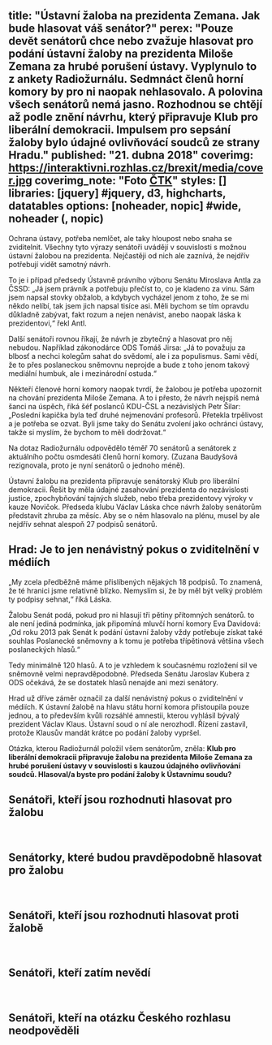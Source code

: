 title: "Ústavní žaloba na prezidenta Zemana. Jak bude hlasovat váš senátor?"
perex: "Pouze devět senátorů chce nebo zvažuje hlasovat pro podání ústavní žaloby na prezidenta Miloše Zemana za hrubé porušení ústavy. Vyplynulo to z ankety Radiožurnálu. Sedmnáct členů horní komory by pro ni naopak nehlasovalo. A polovina všech senátorů nemá jasno. Rozhodnou se chtějí až podle znění návrhu, který připravuje Klub pro liberální demokracii. Impulsem pro sepsání žaloby bylo údajné ovlivňovácí soudců ze strany Hradu."
published: "21. dubna 2018"
coverimg: https://interaktivni.rozhlas.cz/brexit/media/cover.jpg
coverimg_note: "Foto <a href='#'>ČTK</a>"
styles: []
libraries: [jquery] #jquery, d3, highcharts, datatables
options: [noheader, nopic] #wide, noheader (, nopic)
---

Ochrana ústavy, potřeba nemlčet, ale taky hloupost nebo snaha se zviditelnit. Všechny tyto výrazy senátoři uvádějí v souvislosti s možnou ústavní žalobou na prezidenta. Nejčastěji od nich ale zaznívá, že nejdřív potřebují vidět samotný návrh.

To je i případ předsedy Ústavně právního výboru Senátu Miroslava Antla za ČSSD: „Já jsem právník a potřebuju přečíst to, co je kladeno za vinu. Sám jsem napsal stovky obžalob, a kdybych vycházel jenom z toho, že se mi někdo nelíbí, tak jsem jich napsal tisíce asi. Měli bychom se tím opravdu důkladně zabývat, fakt rozum a nejen nenávist, anebo naopak láska k prezidentovi,“ řekl Antl.
 
Další senátoři rovnou říkají, že návrh je zbytečný a hlasovat pro něj nebudou. Například zákonodárce ODS Tomáš Jirsa: „Já to považuju za blbosť a nechci kolegům sahat do svědomí, ale i za populismus. Sami vědí, že to přes poslaneckou sněmovnu neprojde a bude z toho jenom takový mediální humbuk, ale i mezinárodní ostuda.“
 
Někteří členové horní komory naopak tvrdí, že žalobou je potřeba upozornit na chování prezidenta Miloše Zemana. A to i přesto, že návrh nejspíš nemá šanci na úspěch, říká šéf poslanců KDU-ČSL a nezávislých Petr Šilar: „Poslední kapička byla teď druhé nejmenování profesorů. Přetekla trpělivost a je potřeba se ozvat. Byli jsme taky do Senátu zvolení jako ochránci ústavy, takže si myslím, že bychom to měli dodržovat.“
 
Na dotaz Radiožurnálu odpovědělo téměř 70 senátorů a senátorek z aktuálního počtu osmdesáti členů horní komory. (Zuzana Baudyšová rezignovala, proto je nyní senátorů o jednoho méně).

Ústavní žalobu na prezidenta připravuje senátorský Klub pro liberální demokracii. Řešit by měla údajné zasahování prezidenta do nezávislosti justice, zpochybňování tajných služeb, nebo třeba prezidentovy výroky v kauze Novičok. Předseda klubu Václav Láska chce návrh žaloby senátorům představit zhruba za měsíc. Aby se o něm hlasovalo na plénu, musel by ale nejdřív sehnat alespoň 27 podpisů senátorů.
 
## Hrad: Je to jen nenávistný pokus o zviditelnění v médiích

„My zcela předběžně máme přislíbených nějakých 18 podpisů. To znamená, že té hranici jsme relativně blízko. Nemyslím si, že by měl být velký problém ty podpisy sehnat,“ říká Láska.
 
Žalobu Senát podá, pokud pro ni hlasují tři pětiny přítomných senátorů. to ale není jediná podmínka, jak připomíná mluvčí horní komory Eva Davidová: „Od roku 2013 pak Senát k podání ústavní žaloby vždy potřebuje získat také souhlas Poslanecké sněmovny a k tomu je potřeba třípětinová většina všech poslaneckých hlasů.“
 
Tedy minimálně 120 hlasů. A to je vzhledem k současnému rozložení sil ve sněmovně velmi nepravděpodobné. Předseda Senátu Jaroslav Kubera z ODS očekává, že se dostatek hlasů nenajde ani mezi senátory.

Hrad už dříve záměr označil za další nenávistný pokus o zviditelnění v médiích. K ústavní žalobě na hlavu státu horní komora přistoupila pouze jednou, a to především kvůli rozsáhlé amnestii, kterou vyhlásil bývalý prezident Václav Klaus. Ústavní soud o ní ale nerozhodl. Řízení zastavil, protože Klausův mandát krátce po podání žaloby vypršel.

Otázka, kterou Radiožurnál položil všem senátorům, zněla: __Klub pro liberální demokracii připravuje žalobu na prezidenta Miloše Zemana za hrubé porušení ústavy v souvislosti s kauzou údajného ovlivňování soudců. Hlasoval/a byste pro podání žaloby k Ústavnímu soudu?__

<wide><h2>Senátoři, kteří jsou rozhodnuti hlasovat pro žalobu</h2><div id="anketa1"></div></wide>
<br>
<wide><h2>Senátorky, které budou pravděpodobně hlasovat pro žalobu</h2><div id="anketa2"></div></wide>
<br>
<wide><h2>Senátoři, kteří jsou rozhodnuti hlasovat proti žalobě</h2><div id="anketa3"></div></wide>
<br>
<wide><h2>Senátoři, kteří zatím nevědí</h2><div id="anketa4"></div></wide>
<br>
<wide><h2>Senátoři, kteří na otázku Českého rozhlasu neodpověděli</h2><div id="anketa5"></div></wide>